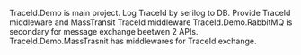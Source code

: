 TraceId.Demo is main project. Log TraceId by serilog to DB. Provide TraceId middleware and MassTransit TraceId middleware
TraceId.Demo.RabbitMQ is secondary for message exchange beetwen 2 APIs.
TraceId.Demo.MassTrasnit has middlewares for TraceId exchange.
